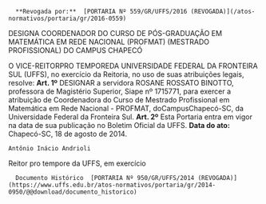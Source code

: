       **Revogada por:**  [PORTARIA Nº 559/GR/UFFS/2016 (REVOGADA)](/atos-normativos/portaria/gr/2016-0559) 

   DESIGNA COORDENADOR DO CURSO DE PÓS-GRADUAÇÃO EM MATEMÁTICA EM REDE NACIONAL (PROFMAT) (MESTRADO PROFISSIONAL) DO CAMPUS CHAPECÓ  

 O VICE-REITORPRO TEMPOREDA UNIVERSIDADE FEDERAL DA FRONTEIRA SUL (UFFS), no exercício da Reitoria, no uso de suas atribuições legais, resolve:   **Art. 1º** DESIGNAR a servidora ROSANE ROSSATO BINOTTO, professora de Magistério Superior, Siape nº 1715771, para exercer a atribuição de Coordenadora do Curso de Mestrado Profissional em Matemática em Rede Nacional - PROFMAT, doCampusChapecó-SC, da Universidade Federal da Fronteira Sul.   **Art. 2º** Esta Portaria entra em vigor na data de sua publicação no Boletim Oficial da UFFS.      **Data do ato:** Chapecó-SC, 18 de agosto de 2014.   
 

    Antônio Inácio Andrioli   
 Reitor pro tempore da UFFS, em exercício 

      Documento Histórico  [PORTARIA Nº 950/GR/UFFS/2014 (REVOGADA)](https://www.uffs.edu.br/atos-normativos/portaria/gr/2014-0950/@@download/documento_historico)     
      
